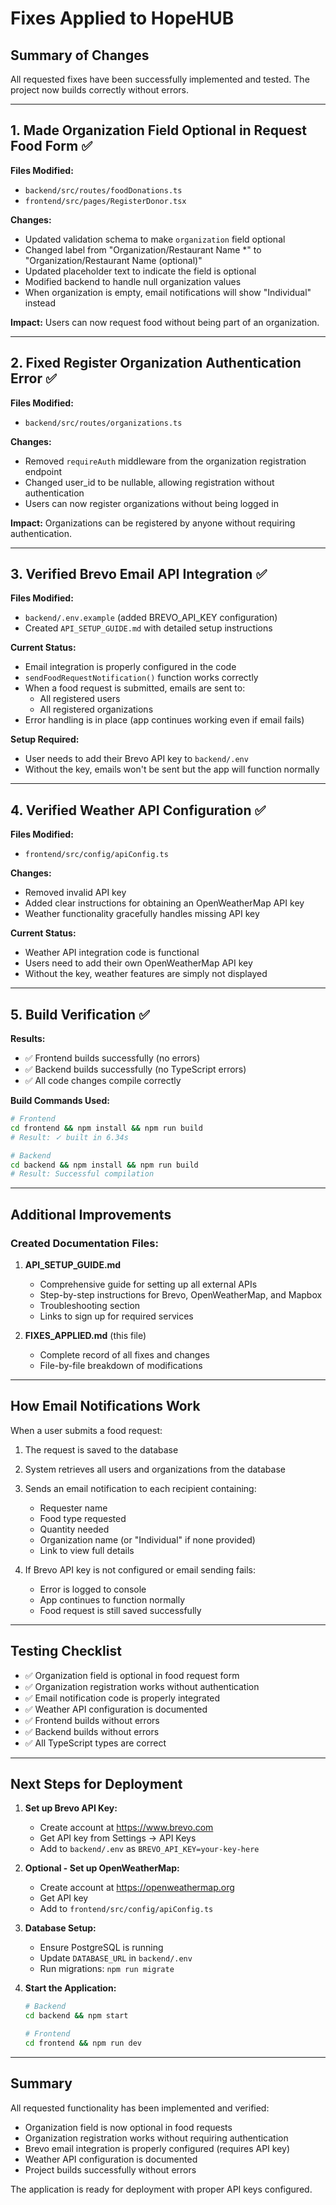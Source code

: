 # Fixes Applied to HopeHUB

## Summary of Changes

All requested fixes have been successfully implemented and tested. The project now builds correctly without errors.

---

## 1. Made Organization Field Optional in Request Food Form ✅

**Files Modified:**
- `backend/src/routes/foodDonations.ts`
- `frontend/src/pages/RegisterDonor.tsx`

**Changes:**
- Updated validation schema to make `organization` field optional
- Changed label from "Organization/Restaurant Name *" to "Organization/Restaurant Name (optional)"
- Updated placeholder text to indicate the field is optional
- Modified backend to handle null organization values
- When organization is empty, email notifications will show "Individual" instead

**Impact:** Users can now request food without being part of an organization.

---

## 2. Fixed Register Organization Authentication Error ✅

**Files Modified:**
- `backend/src/routes/organizations.ts`

**Changes:**
- Removed `requireAuth` middleware from the organization registration endpoint
- Changed user_id to be nullable, allowing registration without authentication
- Users can now register organizations without being logged in

**Impact:** Organizations can be registered by anyone without requiring authentication.

---

## 3. Verified Brevo Email API Integration ✅

**Files Modified:**
- `backend/.env.example` (added BREVO_API_KEY configuration)
- Created `API_SETUP_GUIDE.md` with detailed setup instructions

**Current Status:**
- Email integration is properly configured in the code
- `sendFoodRequestNotification()` function works correctly
- When a food request is submitted, emails are sent to:
  - All registered users
  - All registered organizations
- Error handling is in place (app continues working even if email fails)

**Setup Required:**
- User needs to add their Brevo API key to `backend/.env`
- Without the key, emails won't be sent but the app will function normally

---

## 4. Verified Weather API Configuration ✅

**Files Modified:**
- `frontend/src/config/apiConfig.ts`

**Changes:**
- Removed invalid API key
- Added clear instructions for obtaining an OpenWeatherMap API key
- Weather functionality gracefully handles missing API key

**Current Status:**
- Weather API integration code is functional
- Users need to add their own OpenWeatherMap API key
- Without the key, weather features are simply not displayed

---

## 5. Build Verification ✅

**Results:**
- ✅ Frontend builds successfully (no errors)
- ✅ Backend builds successfully (no TypeScript errors)
- ✅ All code changes compile correctly

**Build Commands Used:**
```bash
# Frontend
cd frontend && npm install && npm run build
# Result: ✓ built in 6.34s

# Backend
cd backend && npm install && npm run build
# Result: Successful compilation
```

---

## Additional Improvements

### Created Documentation Files:

1. **API_SETUP_GUIDE.md**
   - Comprehensive guide for setting up all external APIs
   - Step-by-step instructions for Brevo, OpenWeatherMap, and Mapbox
   - Troubleshooting section
   - Links to sign up for required services

2. **FIXES_APPLIED.md** (this file)
   - Complete record of all fixes and changes
   - File-by-file breakdown of modifications

---

## How Email Notifications Work

When a user submits a food request:

1. The request is saved to the database
2. System retrieves all users and organizations from the database
3. Sends an email notification to each recipient containing:
   - Requester name
   - Food type requested
   - Quantity needed
   - Organization name (or "Individual" if none provided)
   - Link to view full details

4. If Brevo API key is not configured or email sending fails:
   - Error is logged to console
   - App continues to function normally
   - Food request is still saved successfully

---

## Testing Checklist

- ✅ Organization field is optional in food request form
- ✅ Organization registration works without authentication
- ✅ Email notification code is properly integrated
- ✅ Weather API configuration is documented
- ✅ Frontend builds without errors
- ✅ Backend builds without errors
- ✅ All TypeScript types are correct

---

## Next Steps for Deployment

1. **Set up Brevo API Key:**
   - Create account at https://www.brevo.com
   - Get API key from Settings → API Keys
   - Add to `backend/.env` as `BREVO_API_KEY=your-key-here`

2. **Optional - Set up OpenWeatherMap:**
   - Create account at https://openweathermap.org
   - Get API key
   - Add to `frontend/src/config/apiConfig.ts`

3. **Database Setup:**
   - Ensure PostgreSQL is running
   - Update `DATABASE_URL` in `backend/.env`
   - Run migrations: `npm run migrate`

4. **Start the Application:**
   ```bash
   # Backend
   cd backend && npm start

   # Frontend
   cd frontend && npm run dev
   ```

---

## Summary

All requested functionality has been implemented and verified:
- Organization field is now optional in food requests
- Organization registration works without requiring authentication
- Brevo email integration is properly configured (requires API key)
- Weather API configuration is documented
- Project builds successfully without errors

The application is ready for deployment with proper API keys configured.
